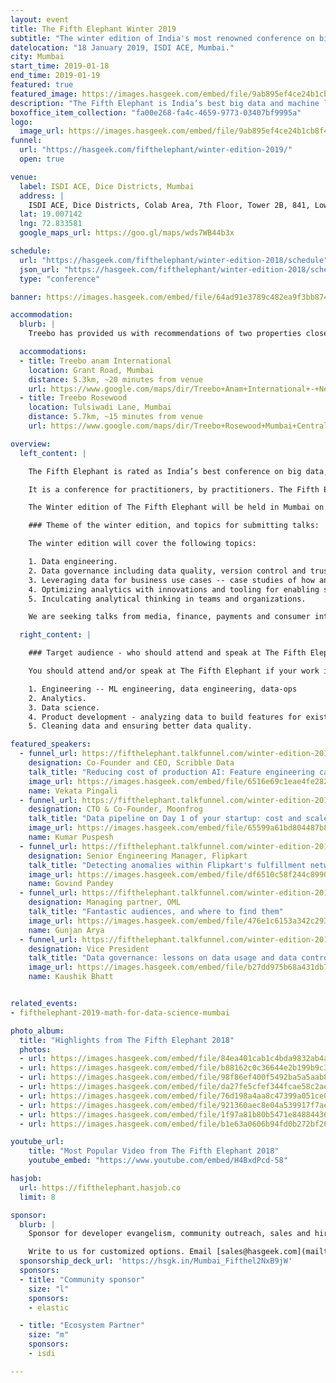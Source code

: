 ```yaml
---
layout: event
title: The Fifth Elephant Winter 2019
subtitle: "The winter edition of India's most renowned conference on big data and data science"
datelocation: "18 January 2019, ISDI ACE, Mumbai."
city: Mumbai
start_time: 2019-01-18
end_time: 2019-01-19
featured: true
featured_image: https://images.hasgeek.com/embed/file/9ab895ef4ce24b1cb8f43f8b20619593
description: "The Fifth Elephant is India’s best big data and machine learning conference. It is a conference for practitioners by practitioners."
boxoffice_item_collection: "fa00e268-fa4c-4659-9773-03407bf9995a"
logo:
  image_url: https://images.hasgeek.com/embed/file/9ab895ef4ce24b1cb8f43f8b20619593
funnel:
  url: "https://hasgeek.com/fifthelephant/winter-edition-2019/"
  open: true

venue:
  label: ISDI ACE, Dice Districts, Mumbai
  address: |
    ISDI ACE, Dice Districts, Colab Area, 7th Floor, Tower 2B, 841, Lower Parel, Mumbai, Maharashtra - 400013.
  lat: 19.007142
  lng: 72.833581
  google_maps_url: https://goo.gl/maps/wds7WB44b3x

schedule:
  url: "https://hasgeek.com/fifthelephant/winter-edition-2018/schedule"
  json_url: "https://hasgeek.com/fifthelephant/winter-edition-2018/schedule/json"
  type: "conference"

banner: https://images.hasgeek.com/embed/file/64ad91e3789c482ea9f3bb87456545dd

accommodation:
  blurb: |
    Treebo has provided us with recommendations of two properties close to the event venue. Avail special discounted price by applying the discount code "HasGeek" while booking rooms at any treebo hotels in Mumbai on Treebo website.

  accommodations:
  - title: Treebo anam International
    location: Grant Road, Mumbai
    distance: 5.3km, ~20 minutes from venue
    url: https://www.google.com/maps/dir/Treebo+Anam+International+-+Near+Mumbai+Central,+PG+Solanki+Path,+Grant+Road+East,+Bharat+Nagar,+Grant+Road,+Mumbai,+Maharashtra/ISDI+ACE,+Tulsi+Pipe+Road,+Saidham+Nagar,+Lower+Parel,+Mumbai,+Maharashtra/@18.9872377,72.79401,13z/data=!3m1!4b1!4m13!4m12!1m5!1m1!1s0x3be7ce6d3f032f45:0x698859845891edc6!2m2!1d72.8185241!2d18.9654189!1m5!1m1!1s0x3be7ceebe3b97807:0x7ea1ad99fa83fd8c!2m2!1d72.833581!2d19.0071418
  - title: Treebo Rosewood
    location: Tulsiwadi Lane, Mumbai
    distance: 5.7km, ~15 minutes from venue
    url: https://www.google.com/maps/dir/Treebo+Rosewood+Mumbai+Central,+Arya+Nagar,+Tulsiwadi,+Tardeo,+Mumbai,+Maharashtra/ISDI+ACE,+Tulsi+Pipe+Road,+Saidham+Nagar,+Lower+Parel,+Mumbai,+Maharashtra/@18.9894356,72.8062044,14z/data=!3m1!4b1!4m13!4m12!1m5!1m1!1s0x3be7ce704d1637e1:0x23eda1d1ff3af58b!2m2!1d72.8157658!2d18.9726004!1m5!1m1!1s0x3be7ceebe3b97807:0x7ea1ad99fa83fd8c!2m2!1d72.833581!2d19.0071418

overview:
  left_content: |

    The Fifth Elephant is rated as India’s best conference on big data, data science and application of data to real-life use cases.

    It is a conference for practitioners, by practitioners. The Fifth Elephant completed its seventh edition in Bangalore, on 26 and 27 July 2018. The Bangalore edition caters to data and ML engineers, architects, technologists, data scientists, product managers, researchers and business decision-makers.

    The Winter edition of The Fifth Elephant will be held in Mumbai on 18 January. The conference venue will be announced shortly.

    ### Theme of the winter edition, and topics for submitting talks:

    The winter edition will cover the following topics:

    1. Data engineering.
    2. Data governance including data quality, version control and trust in data, and workflows in organizations.
    3. Leveraging data for business use cases -- case studies of how and why analytics and data science were applied in organizations.
    4. Optimizing analytics with innovations and tooling for enabling super users of data in organizations and for business teams.
    5. Inculcating analytical thinking in teams and organizations.

    We are seeking talks from media, finance, payments and consumer internet companies to submit proposals for the winter edition.

  right_content: |

    ### Target audience - who should attend and speak at The Fifth Elephant:

    You should attend and/or speak at The Fifth Elephant if your work involves:

    1. Engineering -- ML engineering, data engineering, data-ops
    2. Analytics.
    3. Data science.
    4. Product development - analyzing data to build features for existing products.
    5. Cleaning data and ensuring better data quality.

featured_speakers:
  - funnel_url: https://fifthelephant.talkfunnel.com/winter-edition-2019/12-reducing-cost-of-production-ai-feature-engineering
    designation: Co-Founder and CEO, Scribble Data
    talk_title: "Reducing cost of production AI: Feature engineering case study"
    image_url: https://images.hasgeek.com/embed/file/6516e69c1eae4fe282f5e019fb795d20
    name: Vekata Pingali
  - funnel_url: https://fifthelephant.talkfunnel.com/winter-edition-2019/22-data-pipeline-on-day-1-of-your-startup-cost-and-sc
    designation: CTO & Co-Founder, Moonfrog
    talk_title: "Data pipeline on Day 1 of your startup: cost and scale sensitive!"
    image_url: https://images.hasgeek.com/embed/file/65599a61bd804487b8b38d08f24001f1
    name: Kumar Puspesh
  - funnel_url: https://fifthelephant.talkfunnel.com/winter-edition-2019/13-detecting-anomalies-within-flipkarts-fulfillment-n
    designation: Senior Engineering Manager, Flipkart
    talk_title: "Detecting anomalies within Flipkart's fulfillment network"
    image_url: https://images.hasgeek.com/embed/file/df6510c58f244c899022231fa6c31c4f
    name: Govind Pandey
  - funnel_url: https://fifthelephant.talkfunnel.com/winter-edition-2019/3-fantastic-audiences-and-where-to-find-them
    designation: Managing partner, OML
    talk_title: "Fantastic audiences, and where to find them"
    image_url: https://images.hasgeek.com/embed/file/476e1c6153a342c2939f59b51eea96e4
    name: Gunjan Arya
  - funnel_url: https://fifthelephant.talkfunnel.com/winter-edition-2019/1-data-governance-lessons-on-data-usage-and-data-con
    designation: Vice President
    talk_title: "Data governance: lessons on data usage and data controls from finance domain"
    image_url: https://images.hasgeek.com/embed/file/b27dd975b68a431db7489c779509a444
    name: Kaushik Bhatt


related_events:
- fifthelephant-2019-math-for-data-science-mumbai

photo_album:
  title: "Highlights from The Fifth Elephant 2018"
  photos:
  - url: https://images.hasgeek.com/embed/file/84ea401cab1c4bda9832ab4a8b499c55?size=640x480
  - url: https://images.hasgeek.com/embed/file/b88162c0c36644e2b199b9c3fc4964ea?size=640x480
  - url: https://images.hasgeek.com/embed/file/98f86ef400f5492ba5a5aab8fc2446d5?size=640x480
  - url: https://images.hasgeek.com/embed/file/da27fe5cfef344fcae58c2ae030d634a?size=640x480
  - url: https://images.hasgeek.com/embed/file/76d198a4aa8c47399a051ce0115eb05f?size=640x480
  - url: https://images.hasgeek.com/embed/file/921360aec8e04a539917f7ae9ad0b429?size=640x480
  - url: https://images.hasgeek.com/embed/file/1f97a81b80b5471e848844367f3056ce?size=640x480
  - url: https://images.hasgeek.com/embed/file/b1e63a0606b94fd0b272bf262812d642?size=640x480

youtube_url:
    title: "Most Popular Video from The Fifth Elephant 2018"
    youtube_embed: "https://www.youtube.com/embed/H4BxdPcd-58"

hasjob:
  url: https://fifthelephant.hasjob.co
  limit: 8

sponsor:
  blurb: |
    Sponsor for developer evangelism, community outreach, sales and hiring.

    Write to us for customized options. Email [sales@hasgeek.com](mailto:sales@hasgeek.com)
  sponsorship_deck_url: 'https://hsgk.in/Mumbai_Fifthel2NxB9jW'
  sponsors:
  - title: "Community sponsor"
    size: "l"
    sponsors:
    - elastic

  - title: "Ecosystem Partner"
    size: "m"
    sponsors:
    - isdi

---
```

